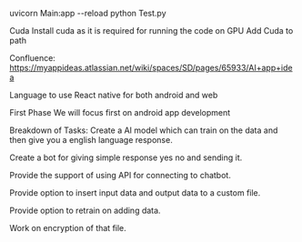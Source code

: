 uvicorn Main:app --reload
python Test.py

Cuda
Install cuda as it is required for running the code on GPU
Add Cuda to path

Confluence:
https://myappideas.atlassian.net/wiki/spaces/SD/pages/65933/AI+app+idea


Language to use
React native for both android and web

First Phase
We will focus first on android app development

Breakdown of Tasks:
Create a AI model which can train on the data and then give you a english language response.

Create a bot for giving simple response yes no and sending it.

Provide the support of using API for connecting to chatbot.

Provide option to insert input data and output data to a custom file.

Provide option to retrain on adding data.

Work on encryption of that file.